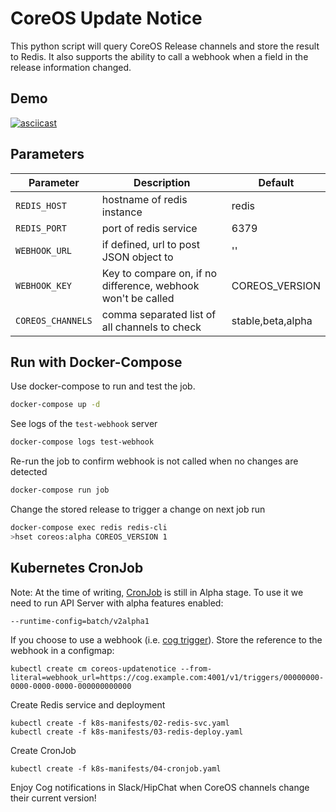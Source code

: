 # CoreOS Update Notice

This python script will query CoreOS Release channels and store the result to 
Redis. It also supports the ability to call a webhook when a field in the
release information changed.

## Demo

[![asciicast](https://asciinema.org/a/0145x7whsewmrg2t3f3b1lgj1.png)](https://asciinema.org/a/0145x7whsewmrg2t3f3b1lgj1)

## Parameters

| Parameter         | Description                                                  | Default           |
| ----------------- | ------------------------------------------------------------ | ----------------- |
| `REDIS_HOST`      | hostname of redis instance                                   | redis             |
| `REDIS_PORT`      | port of redis service                                        | 6379              | 
| `WEBHOOK_URL`     | if defined, url to post JSON object to                       | ''                |
| `WEBHOOK_KEY`     | Key to compare on, if no difference, webhook won't be called | COREOS_VERSION    |
| `COREOS_CHANNELS` | comma separated list of all channels to check                | stable,beta,alpha |

## Run with Docker-Compose

Use docker-compose to run and test the job.

```bash
docker-compose up -d
```

See logs of the `test-webhook` server
```bash
docker-compose logs test-webhook
```

Re-run the job to confirm webhook is not called when no changes are detected
```bash
docker-compose run job
```

Change the stored release to trigger a change on next job run
```bash
docker-compose exec redis redis-cli
>hset coreos:alpha COREOS_VERSION 1
```

## Kubernetes CronJob

Note: At the time of writing, [CronJob](http://kubernetes.io/docs/user-guide/cron-jobs/) 
is still in Alpha stage. To use it we need to run API Server with alpha features enabled:
```
--runtime-config=batch/v2alpha1
```

If you choose to use a webhook (i.e. [cog trigger](http://cog-book.operable.io/#_triggers)).
Store the reference to the webhook in a configmap:
```
kubectl create cm coreos-updatenotice --from-literal=webhook_url=https://cog.example.com:4001/v1/triggers/00000000-0000-0000-0000-000000000000
```

Create Redis service and deployment 
```
kubectl create -f k8s-manifests/02-redis-svc.yaml
kubectl create -f k8s-manifests/03-redis-deploy.yaml
```

Create CronJob
```
kubectl create -f k8s-manifests/04-cronjob.yaml
```

Enjoy Cog notifications in Slack/HipChat when CoreOS channels change their current version!

